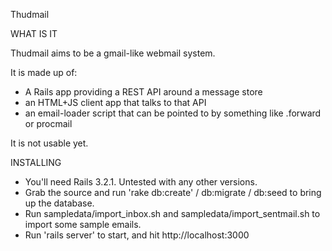 Thudmail

WHAT IS IT

Thudmail aims to be a gmail-like webmail system.

It is made up of:
- A Rails app providing a REST API around a message store
- an HTML+JS client app that talks to that API
- an email-loader script that can be pointed to by something like .forward or procmail

It is not usable yet.

INSTALLING

- You'll need Rails 3.2.1.  Untested with any other versions.
- Grab the source and run 'rake db:create' / db:migrate / db:seed to bring up the database.
- Run sampledata/import_inbox.sh and sampledata/import_sentmail.sh to import some sample emails.
- Run 'rails server' to start, and hit http://localhost:3000